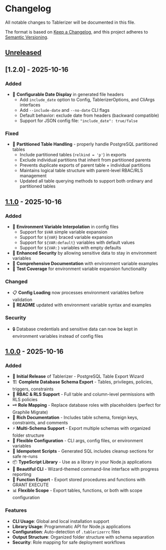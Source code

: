 # Changelog

All notable changes to Tablerizer will be documented in this file.

The format is based on [Keep a Changelog](https://keepachangelog.com/en/1.0.0/),
and this project adheres to [Semantic Versioning](https://semver.org/spec/v2.0.0.html).

## [Unreleased]

## [1.2.0] - 2025-10-16

### Added

- 📅 **Configurable Date Display** in generated file headers
  - Add `include_date` option to Config, TablerizerOptions, and CliArgs interfaces
  - Add `--include-date` and `--no-date` CLI flags
  - Default behavior: exclude date from headers (backward compatible)
  - Support for JSON config file: `"include_date": true/false`

### Fixed

- 🔧 **Partitioned Table Handling** - properly handle PostgreSQL partitioned tables
  - Include partitioned tables (`relkind = 'p'`) in exports
  - Exclude individual partitions that inherit from partitioned parents
  - Prevents duplicate exports of parent table + individual partitions
  - Maintains logical table structure with parent-level RBAC/RLS management
  - Updated all table querying methods to support both ordinary and partitioned tables

## [1.1.0] - 2025-10-16

### Added

- 🎯 **Environment Variable Interpolation** in config files
  - Support for `$VAR` simple variable expansion
  - Support for `${VAR}` braced variable expansion
  - Support for `${VAR:default}` variables with default values
  - Support for `${VAR:}` variables with empty defaults
- 🔐 **Enhanced Security** by allowing sensitive data to stay in environment variables
- 📝 **Comprehensive Documentation** with environment variable examples
- 🧪 **Test Coverage** for environment variable expansion functionality

### Changed

- 📋 **Config Loading** now processes environment variables before validation
- 📖 **README** updated with environment variable syntax and examples

### Security

- 🔒 Database credentials and sensitive data can now be kept in environment variables instead of config files

## [1.0.0] - 2025-10-16

### Added

- 🎲 **Initial Release** of Tablerizer - PostgreSQL Table Export Wizard
- 🏗️ **Complete Database Schema Export** - Tables, privileges, policies, triggers, constraints
- 🔐 **RBAC & RLS Support** - Full table and column-level permissions with RLS policies
- 🗝️ **Role Mapping** - Replace database roles with placeholders (perfect for Graphile Migrate)
- 📝 **Rich Documentation** - Includes table schema, foreign keys, constraints, and comments
- ⚡ **Multi-Schema Support** - Export multiple schemas with organized folder structure
- 🔧 **Flexible Configuration** - CLI args, config files, or environment variables
- 🧹 **Idempotent Scripts** - Generated SQL includes cleanup sections for safe re-runs
- 📦 **TypeScript Library** - Use as a library in your Node.js applications
- 🎨 **Beautiful CLI** - Wizard-themed command-line interface with progress reporting
- 🔮 **Function Export** - Export stored procedures and functions with GRANT EXECUTE
- 📊 **Flexible Scope** - Export tables, functions, or both with scope configuration

### Features

- **CLI Usage**: Global and local installation support
- **Library Usage**: Programmatic API for Node.js applications
- **Configuration**: Auto-detection of `.tablerizerrc` files
- **Output Structure**: Organized folder structure with schema separation
- **Security**: Role mapping for safe deployment workflows

[Unreleased]: https://github.com/GRINN-dev/tablerizer/compare/v1.1.0...HEAD
[1.1.0]: https://github.com/GRINN-dev/tablerizer/compare/v1.0.0...v1.1.0
[1.0.0]: https://github.com/GRINN-dev/tablerizer/releases/tag/v1.0.0

